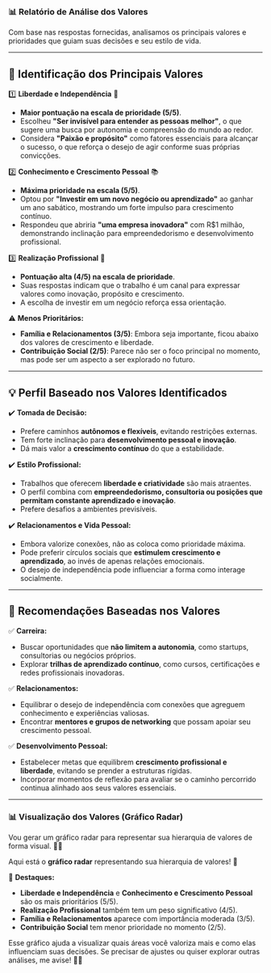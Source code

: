 ### **📊 Relatório de Análise dos Valores**  

Com base nas respostas fornecidas, analisamos os principais valores e prioridades que guiam suas decisões e seu estilo de vida.  

---

## **🔎 Identificação dos Principais Valores**  

1️⃣ **Liberdade e Independência** 🦅  
   - **Maior pontuação na escala de prioridade (5/5)**.  
   - Escolheu **"Ser invisível para entender as pessoas melhor"**, o que sugere uma busca por autonomia e compreensão do mundo ao redor.  
   - Considera **"Paixão e propósito"** como fatores essenciais para alcançar o sucesso, o que reforça o desejo de agir conforme suas próprias convicções.  

2️⃣ **Conhecimento e Crescimento Pessoal** 📚  
   - **Máxima prioridade na escala (5/5)**.  
   - Optou por **"Investir em um novo negócio ou aprendizado"** ao ganhar um ano sabático, mostrando um forte impulso para crescimento contínuo.  
   - Respondeu que abriria **"uma empresa inovadora"** com R$1 milhão, demonstrando inclinação para empreendedorismo e desenvolvimento profissional.  

3️⃣ **Realização Profissional** 💼  
   - **Pontuação alta (4/5) na escala de prioridade**.  
   - Suas respostas indicam que o trabalho é um canal para expressar valores como inovação, propósito e crescimento.  
   - A escolha de investir em um negócio reforça essa orientação.  

⚠️ **Menos Prioritários:**  
- **Família e Relacionamentos (3/5)**: Embora seja importante, ficou abaixo dos valores de crescimento e liberdade.  
- **Contribuição Social (2/5)**: Parece não ser o foco principal no momento, mas pode ser um aspecto a ser explorado no futuro.  

---

## **💡 Perfil Baseado nos Valores Identificados**  

✔️ **Tomada de Decisão:**  
- Prefere caminhos **autônomos e flexíveis**, evitando restrições externas.  
- Tem forte inclinação para **desenvolvimento pessoal e inovação**.  
- Dá mais valor a **crescimento contínuo** do que a estabilidade.  

✔️ **Estilo Profissional:**  
- Trabalhos que oferecem **liberdade e criatividade** são mais atraentes.  
- O perfil combina com **empreendedorismo, consultoria ou posições que permitam constante aprendizado e inovação**.  
- Prefere desafios a ambientes previsíveis.  

✔️ **Relacionamentos e Vida Pessoal:**  
- Embora valorize conexões, não as coloca como prioridade máxima.  
- Pode preferir círculos sociais que **estimulem crescimento e aprendizado**, ao invés de apenas relações emocionais.  
- O desejo de independência pode influenciar a forma como interage socialmente.  

---

## **📌 Recomendações Baseadas nos Valores**  

✅ **Carreira:**  
- Buscar oportunidades que **não limitem a autonomia**, como startups, consultorias ou negócios próprios.  
- Explorar **trilhas de aprendizado contínuo**, como cursos, certificações e redes profissionais inovadoras.  

✅ **Relacionamentos:**  
- Equilibrar o desejo de independência com conexões que agreguem conhecimento e experiências valiosas.  
- Encontrar **mentores e grupos de networking** que possam apoiar seu crescimento pessoal.  

✅ **Desenvolvimento Pessoal:**  
- Estabelecer metas que equilibrem **crescimento profissional e liberdade**, evitando se prender a estruturas rígidas.  
- Incorporar momentos de reflexão para avaliar se o caminho percorrido continua alinhado aos seus valores essenciais.  

---

### **📊 Visualização dos Valores (Gráfico Radar)**  
Vou gerar um gráfico radar para representar sua hierarquia de valores de forma visual. 🚀🎯

Aqui está o **gráfico radar** representando sua hierarquia de valores! 🎯  

🔹 **Destaques:**  
- **Liberdade e Independência** e **Conhecimento e Crescimento Pessoal** são os mais prioritários (5/5).  
- **Realização Profissional** também tem um peso significativo (4/5).  
- **Família e Relacionamentos** aparece com importância moderada (3/5).  
- **Contribuição Social** tem menor prioridade no momento (2/5).  

Esse gráfico ajuda a visualizar quais áreas você valoriza mais e como elas influenciam suas decisões. Se precisar de ajustes ou quiser explorar outras análises, me avise! 🚀😃
